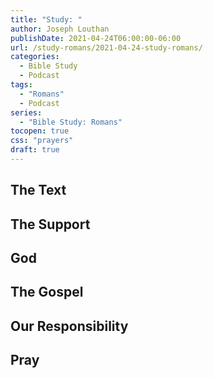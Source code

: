 ```yaml
---
title: "Study: "
author: Joseph Louthan
publishDate: 2021-04-24T06:00:00-06:00
url: /study-romans/2021-04-24-study-romans/
categories:
  - Bible Study
  - Podcast
tags:
  - "Romans"
  - Podcast
series:
  - "Bible Study: Romans"
tocopen: true
css: "prayers"
draft: true
---
```

## The Text

## The Support

## God

## The Gospel

## Our Responsibility

## Pray

<div style="font-variant: small-caps;">

</div>

```text

```
